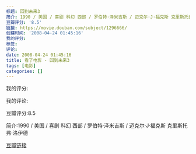 ```yaml
---
标题: 回到未来3
简介: 1990 / 美国 / 喜剧 科幻 西部 / 罗伯特·泽米吉斯 / 迈克尔·J·福克斯 克里斯托弗·洛伊德
豆瓣评分: '8.5'
链接: https://movie.douban.com/subject/1296666/
创建时间: '2008-04-24 01:45:16'
我的评分:
标签:
评论:
date: 2008-04-24 01:45:16
title: 看了电影 - 回到未来3
tags: [电影]
categories: []
---
```


我的评分:

我的评论:

豆瓣评分:8.5

简介:1990 / 美国 / 喜剧 科幻 西部 / 罗伯特·泽米吉斯 / 迈克尔·J·福克斯 克里斯托弗·洛伊德

[豆瓣链接](https://movie.douban.com/subject/1296666/)


